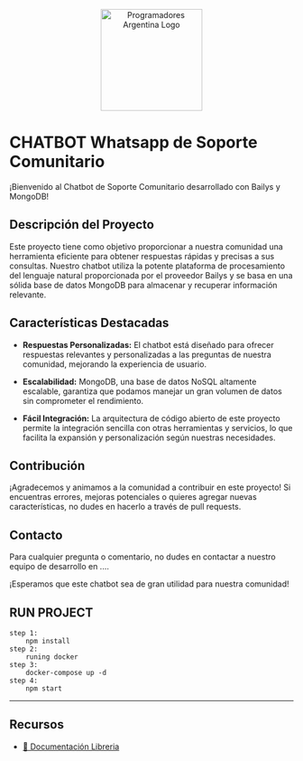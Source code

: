 <p align="center">
  <img src="https://i.ibb.co/GR24xPk/Logo-PA.png" alt="Programadores Argentina Logo" height="180">
</p>

# CHATBOT Whatsapp de Soporte Comunitario

¡Bienvenido al Chatbot de Soporte Comunitario desarrollado con Bailys y MongoDB!

## Descripción del Proyecto

Este proyecto tiene como objetivo proporcionar a nuestra comunidad una herramienta eficiente para obtener respuestas rápidas y precisas a sus consultas. Nuestro chatbot utiliza la potente plataforma de procesamiento del lenguaje natural proporcionada por el proveedor Bailys y se basa en una sólida base de datos MongoDB para almacenar y recuperar información relevante.

## Características Destacadas

- **Respuestas Personalizadas:** El chatbot está diseñado para ofrecer respuestas relevantes y personalizadas a las preguntas de nuestra comunidad, mejorando la experiencia de usuario.
- **Escalabilidad:** MongoDB, una base de datos NoSQL altamente escalable, garantiza que podamos manejar un gran volumen de datos sin comprometer el rendimiento.

- **Fácil Integración:** La arquitectura de código abierto de este proyecto permite la integración sencilla con otras herramientas y servicios, lo que facilita la expansión y personalización según nuestras necesidades.

## Contribución

¡Agradecemos y animamos a la comunidad a contribuir en este proyecto! Si encuentras errores, mejoras potenciales o quieres agregar nuevas características, no dudes en hacerlo a través de pull requests.

## Contacto

Para cualquier pregunta o comentario, no dudes en contactar a nuestro equipo de desarrollo en ....

¡Esperamos que este chatbot sea de gran utilidad para nuestra comunidad!

## RUN PROJECT

```
step 1:
    npm install
step 2:
    runing docker
step 3:
    docker-compose up -d
step 4:
    npm start
```

---

## Recursos

- [📄 Documentación Libreria](https://bot-whatsapp.netlify.app/)
